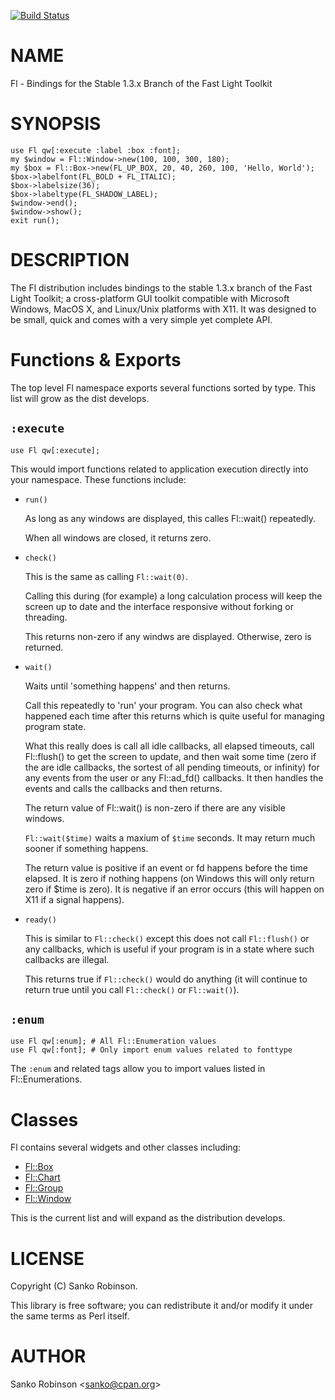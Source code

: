 [![Build Status](https://travis-ci.org/sanko/Fl.pm.svg?branch=master)](https://travis-ci.org/sanko/Fl.pm)
# NAME

Fl - Bindings for the Stable 1.3.x Branch of the Fast Light Toolkit

# SYNOPSIS

    use Fl qw[:execute :label :box :font];
    my $window = Fl::Window->new(100, 100, 300, 180);
    my $box = Fl::Box->new(FL_UP_BOX, 20, 40, 260, 100, 'Hello, World');
    $box->labelfont(FL_BOLD + FL_ITALIC);
    $box->labelsize(36);
    $box->labeltype(FL_SHADOW_LABEL);
    $window->end();
    $window->show();
    exit run();

# DESCRIPTION

The Fl distribution includes bindings to the stable 1.3.x branch of the Fast
Light Toolkit; a cross-platform GUI toolkit compatible with Microsoft Windows,
MacOS X, and Linux/Unix platforms with X11. It was designed to be small, quick
and comes with a very simple yet complete API.

# Functions & Exports

The top level Fl namespace exports several functions sorted by type. This list
will grow as the dist develops.

## `:execute`

    use Fl qw[:execute];

This would import functions related to application execution directly into
your namespace. These functions include:

- `run()`

    As long as any windows are displayed, this calles Fl::wait() repeatedly.

    When all windows are closed, it returns zero.

- `check()`

    This is the same as calling `Fl::wait(0)`.

    Calling this during (for example) a long calculation process will keep the
    screen up to date and the interface responsive without forking or threading.

    This returns non-zero if any windws are displayed. Otherwise, zero is
    returned.

- `wait()`

    Waits until 'something happens' and then returns.

    Call this repeatedly to 'run' your program. You can also check what happened
    each time after this returns which is quite useful for managing program state.

    What this really does is call all idle callbacks, all elapsed timeouts, call
    Fl::flush() to get the screen to update, and then wait some time (zero if the
    are idle callbacks, the sortest of all pending timeouts, or infinity) for any
    events from the user or any Fl::ad\_fd() callbacks. It then handles the events
    and calls the callbacks and then returns.

    The return value of Fl::wait() is non-zero if there are any visible windows.

    `Fl::wait($time)` waits a maxium of `$time` seconds. It may return much
    sooner if something happens.

    The return value is positive if an event or fd happens before the time
    elapsed. It is zero if nothing happens (on Windows this will only return zero
    if $time is zero). It is negative if an error occurs (this will happen on X11
    if a signal happens).

- `ready()`

    This is similar to `Fl::check()` except this does not call `Fl::flush()` or
    any callbacks, which is useful if your program is in a state where such
    callbacks are illegal.

    This returns true if `Fl::check()` would do anything (it will continue to
    return true until you call `Fl::check()` or `Fl::wait()`).

## `:enum`

    use Fl qw[:enum]; # All Fl::Enumeration values
    use Fl qw[:font]; # Only import enum values related to fonttype

The `:enum` and related tags allow you to import values listed in
Fl::Enumerations.

# Classes

Fl contains several widgets and other classes including:

- [Fl::Box](https://metacpan.org/pod/Fl::Box)
- [Fl::Chart](https://metacpan.org/pod/Fl::Chart)
- [Fl::Group](https://metacpan.org/pod/Fl::Group)
- [Fl::Window](https://metacpan.org/pod/Fl::Window)

This is the current list and will expand as the distribution develops.

# LICENSE

Copyright (C) Sanko Robinson.

This library is free software; you can redistribute it and/or modify
it under the same terms as Perl itself.

# AUTHOR

Sanko Robinson &lt;sanko@cpan.org>
